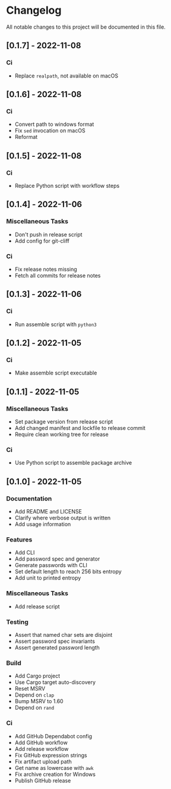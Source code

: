 # Changelog

All notable changes to this project will be documented in this file.

## [0.1.7] - 2022-11-08

### Ci

- Replace `realpath`, not available on macOS

## [0.1.6] - 2022-11-08

### Ci

- Convert path to windows format
- Fix `sed` invocation on macOS
- Reformat

## [0.1.5] - 2022-11-08

### Ci

- Replace Python script with workflow steps

## [0.1.4] - 2022-11-06

### Miscellaneous Tasks

- Don't push in release script
- Add config for git-cliff

### Ci

- Fix release notes missing
- Fetch all commits for release notes

## [0.1.3] - 2022-11-06

### Ci

- Run assemble script with `python3`

## [0.1.2] - 2022-11-05

### Ci

- Make assemble script executable

## [0.1.1] - 2022-11-05

### Miscellaneous Tasks

- Set package version from release script
- Add changed manifest and lockfile to release commit
- Require clean working tree for release

### Ci

- Use Python script to assemble package archive

## [0.1.0] - 2022-11-05

### Documentation

- Add README and LICENSE
- Clarify where verbose output is written
- Add usage information

### Features

- Add CLI
- Add password spec and generator
- Generate passwords with CLI
- Set default length to reach 256 bits entropy
- Add unit to printed entropy

### Miscellaneous Tasks

- Add release script

### Testing

- Assert that named char sets are disjoint
- Assert password spec invariants
- Assert generated password length

### Build

- Add Cargo project
- Use Cargo target auto-discovery
- Reset MSRV
- Depend on `clap`
- Bump MSRV to 1.60
- Depend on `rand`

### Ci

- Add GitHub Dependabot config
- Add GitHub workflow
- Add release workflow
- Fix GitHub expression strings
- Fix artifact upload path
- Get name as lowercase with `awk`
- Fix archive creation for Windows
- Publish GitHub release

<!-- generated by git-cliff -->

